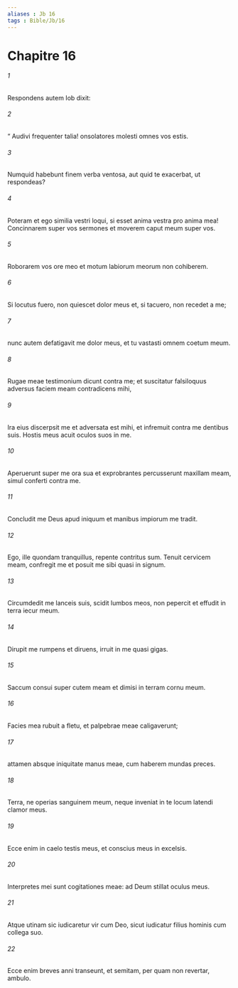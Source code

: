 ```yaml
---
aliases : Jb 16
tags : Bible/Jb/16
---
```


# Chapitre 16

###### 1
Respondens autem Iob dixit:
###### 2
“ Audivi frequenter talia! onsolatores molesti omnes vos estis.
###### 3
Numquid habebunt finem verba ventosa, aut quid te exacerbat, ut respondeas?
###### 4
Poteram et ego similia vestri loqui, si esset anima vestra pro anima mea! Concinnarem super vos sermones et moverem caput meum super vos.
###### 5
Roborarem vos ore meo et motum labiorum meorum non cohiberem.
###### 6
Si locutus fuero, non quiescet dolor meus et, si tacuero, non recedet a me;
###### 7
nunc autem defatigavit me dolor meus, et tu vastasti omnem coetum meum.
###### 8
Rugae meae testimonium dicunt contra me; et suscitatur falsiloquus adversus faciem meam contradicens mihi,
###### 9
Ira eius discerpsit me et adversata est mihi, et infremuit contra me dentibus suis. Hostis meus acuit oculos suos in me.
###### 10
Aperuerunt super me ora sua et exprobrantes percusserunt maxillam meam, simul conferti contra me.
###### 11
Concludit me Deus apud iniquum et manibus impiorum me tradit.
###### 12
Ego, ille quondam tranquillus, repente contritus sum. Tenuit cervicem meam, confregit me et posuit me sibi quasi in signum.
###### 13
Circumdedit me lanceis suis, scidit lumbos meos, non pepercit et effudit in terra iecur meum.
###### 14
Dirupit me rumpens et diruens, irruit in me quasi gigas.
###### 15
Saccum consui super cutem meam et dimisi in terram cornu meum.
###### 16
Facies mea rubuit a fletu, et palpebrae meae caligaverunt;
###### 17
attamen absque iniquitate manus meae, cum haberem mundas preces.
###### 18
Terra, ne operias sanguinem meum, neque inveniat in te locum latendi clamor meus.
###### 19
Ecce enim in caelo testis meus, et conscius meus in excelsis.
###### 20
Interpretes mei sunt cogitationes meae: ad Deum stillat oculus meus.
###### 21
Atque utinam sic iudicaretur vir cum Deo, sicut iudicatur filius hominis cum collega suo.
###### 22
Ecce enim breves anni transeunt, et semitam, per quam non revertar, ambulo.

